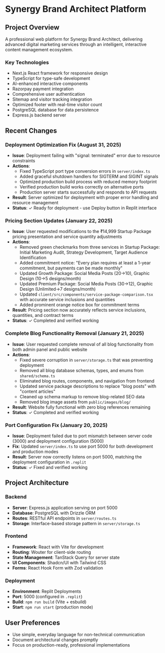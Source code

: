 # Synergy Brand Architect Platform

## Project Overview
A professional web platform for Synergy Brand Architect, delivering advanced digital marketing services through an intelligent, interactive content management ecosystem.

### Key Technologies
- Next.js React framework for responsive design
- TypeScript for type-safe development
- AI-enhanced interactive components
- Razorpay payment integration
- Comprehensive user authentication
- Sitemap and visitor tracking integration
- Optimized footer with real-time visitor count
- PostgreSQL database for data persistence
- Express.js backend server

## Recent Changes

### Deployment Optimization Fix (August 31, 2025)
- **Issue**: Deployment failing with "signal: terminated" error due to resource constraints
- **Actions**:
  - Fixed TypeScript port type conversion errors in `server/index.ts`
  - Added graceful shutdown handlers for SIGTERM and SIGINT signals
  - Optimized production build process with reduced memory footprint
  - Verified production build works correctly on alternative ports
  - Production server starts successfully and responds to API requests
- **Result**: Server optimized for deployment with proper error handling and resource management
- **Status**: ✓ Ready for deployment - use Deploy button in Replit interface

### Pricing Section Updates (January 22, 2025)
- **Issue**: User requested modifications to the ₹14,999 Startup Package pricing presentation and service quantity adjustments
- **Actions**:
  - Removed green checkmarks from three services in Startup Package: Initial Marketing Audit, Strategy Development, Target Audience Identification
  - Added commitment notice: "Every plan requires at least a 1-year commitment, but payments can be made monthly"
  - Updated Growth Package: Social Media Posts (20→10), Graphic Design (10→5 designs/month)
  - Updated Premium Package: Social Media Posts (30→12), Graphic Design (Unlimited→7 designs/month)
  - Updated `client/src/components/service-package-comparison.tsx` with accurate service inclusions and quantities
  - Added prominent orange notice box for commitment terms
- **Result**: Pricing section now accurately reflects service inclusions, quantities, and contract terms
- **Status**: ✓ Completed and verified working

### Complete Blog Functionality Removal (January 21, 2025)
- **Issue**: User requested complete removal of all blog functionality from both admin panel and public website
- **Actions**:
  - Fixed severe corruption in `server/storage.ts` that was preventing deployment
  - Removed all blog database schemas, types, and enums from `shared/schema.ts`
  - Eliminated blog routes, components, and navigation from frontend
  - Updated service package descriptions to replace "blog posts" with "content articles"
  - Cleaned up schema markup to remove blog-related SEO data
  - Removed blog image assets from `public/images/blog/`
- **Result**: Website fully functional with zero blog references remaining
- **Status**: ✓ Completed and verified working

### Port Configuration Fix (January 20, 2025)
- **Issue**: Deployment failed due to port mismatch between server code (3000) and deployment configuration (5000)
- **Fix**: Updated `server/index.ts` to use port 5000 for both development and production modes
- **Result**: Server now correctly listens on port 5000, matching the deployment configuration in `.replit`
- **Status**: ✓ Fixed and verified working

## Project Architecture

### Backend
- **Server**: Express.js application serving on port 5000
- **Database**: PostgreSQL with Drizzle ORM
- **Routes**: RESTful API endpoints in `server/routes.ts`
- **Storage**: Interface-based storage pattern in `server/storage.ts`

### Frontend
- **Framework**: React with Vite for development
- **Routing**: Wouter for client-side routing
- **State Management**: TanStack Query for server state
- **UI Components**: Shadcn/UI with Tailwind CSS
- **Forms**: React Hook Form with Zod validation

### Deployment
- **Environment**: Replit Deployments
- **Port**: 5000 (configured in `.replit`)
- **Build**: `npm run build` (Vite + esbuild)
- **Start**: `npm run start` (production mode)

## User Preferences
- Use simple, everyday language for non-technical communication
- Document architectural changes promptly
- Focus on production-ready, professional implementations